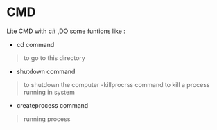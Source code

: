 # CMD
Lite CMD with c# ,DO some funtions like :

- cd command
 > to go to this directory
- shutdown  command
>to shutdown the computer
-killprocrss command
> to kill a process running in system
- createprocess command
> running process


